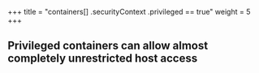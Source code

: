 +++
title = "containers[] .securityContext .privileged == true"
weight = 5
+++

## Privileged containers can allow almost completely unrestricted host access
